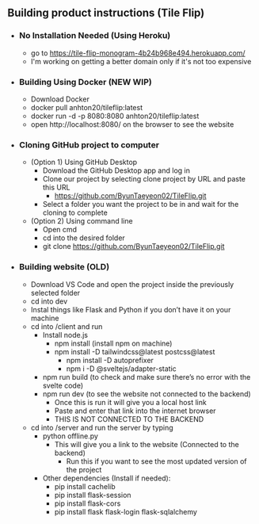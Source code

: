 ## __Building product instructions (Tile Flip)__ ##

- ### __No Installation Needed (Using Heroku)__ ##
	- go to https://tile-flip-monogram-4b24b968e494.herokuapp.com/
 	- I'm working on getting a better domain only if it's not too expensive

- ### __Building Using Docker (NEW WIP)__ ###
	- Download Docker
 	- docker pull anhton20/tileflip:latest
  	- docker run -d -p 8080:8080 anhton20/tileflip:latest
 	- open http://localhost:8080/ on the browser to see the website

- ### __Cloning GitHub project to computer__ ###
	- (Option 1) Using GitHub Desktop
		- Download the GitHub Desktop app and log in
		- Clone our project by selecting clone project by URL and paste this URL
			- https://github.com/ByunTaeyeon02/TileFlip.git
		- Select a folder you want the project to be in and wait for the cloning to complete
	- (Option 2) Using command line
		- Open cmd
		- cd into the desired folder
		- git clone https://github.com/ByunTaeyeon02/TileFlip.git
- ### __Building website (OLD)__ ###
	- Download VS Code and open the project inside the previously selected folder
	- cd into dev
	- Instal things like Flask and Python if you don’t have it on your machine
	- cd into /client and run
		- Install node.js
			- npm install (install npm on machine)
  			- npm install -D tailwindcss@latest postcss@latest
    			- npm install -D autoprefixer
      			- npm i -D @sveltejs/adapter-static
		- npm run build (to check and make sure there’s no error with the svelte code)
		- npm run dev (to see the website not connected to the backend)
			- Once this is run it will give you a local host link
			- Paste and enter that link into the internet browser
   			- THIS IS NOT CONNECTED TO THE BACKEND
	- cd into /server and run the server by typing 
		- python offline.py
  			- This will give you a link to the website (Connected to the backend)
     			- Run this if you want to see the most updated version of the project
  		- Other dependencies (Install if needed):
		    - pip install cachelib
		    - pip install flask-session
		    - pip install flask-cors
		    - pip install flask flask-login flask-sqlalchemy
	
